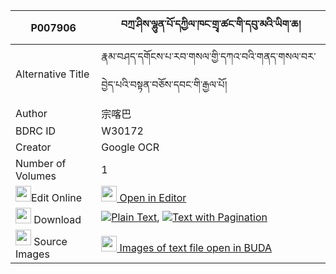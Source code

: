 |P007906|བཀྲ་ཤིས་ལྷུན་པོ་དཀྱིལ་ཁང་གྲྭ་ཚང་གི་དབུ་མའི་ཡིག་ཆ། 
| --- | --- 
|Alternative Title |རྣམ་བཤད་དགོངས་པ་རབ་གསལ་གྱི་དཀའ་བའི་གནད་གསལ་བར་བྱེད་པའི་བསྟན་བཅོས་དབང་གི་རྒྱལ་པོ།
|Author| 宗喀巴
|BDRC ID | W30172
|Creator | Google OCR
|Number of Volumes| 1
|<img width="25" src="https://img.icons8.com/color/25/000000/edit-property.png">Edit Online| [<img width="25" src="https://avatars.githubusercontent.com/u/45091458?s=200&v=4"> Open in Editor](http://editor.openpecha.org/P007906)
|<img width="25" src="https://img.icons8.com/fluent/48/000000/download-2.png"/>  Download | [![](https://img.icons8.com/color/20/000000/txt.png)Plain Text](https://github.com/Openpecha/P007906/releases/download/v1/tashi_lhunpo_kyil_khang_dra_ts_plain_P007906.zip), [![](https://img.icons8.com/color/20/000000/txt.png)Text with Pagination](https://github.com/Openpecha/P007906/releases/download/v1/tashi_lhunpo_kyil_khang_dra_ts_pages_P007906.zip)
|<img width="25" src="https://img.icons8.com/plasticine/100/000000/pictures-folder.png"/>  Source Images | [<img width="25" src="https://library.bdrc.io/icons/BUDA-small.svg"> Images of text file open in BUDA](https://library.bdrc.io/show/bdr:W30172)